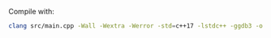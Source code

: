 Compile with:

```sh
clang src/main.cpp -Wall -Wextra -Werror -std=c++17 -lstdc++ -ggdb3 -o main.o -lm
```